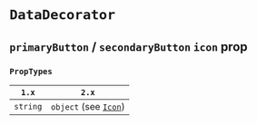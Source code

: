 # `DataDecorator`

## `primaryButton` / `secondaryButton` `icon` prop

### `PropTypes`

| `1.x`    | `2.x`                                              |
| -------- | -------------------------------------------------- |
| `string` | `object` (see [`Icon`](../Icon/migrate-to-2.x.md)) |
